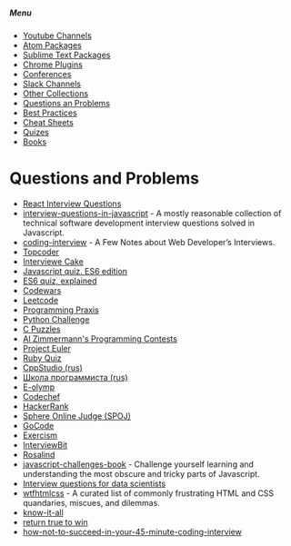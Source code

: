##### Menu
* [Youtube Channels](https://github.com/Deeech/it-collection/blob/master/YoutubeChannels.md)
* [Atom Packages](https://github.com/Deeech/it-collection/blob/master/AtomPackages.md)
* [Sublime Text Packages](https://github.com/Deeech/it-collection/blob/master/SublimePackages.md)
* [Chrome Plugins](https://github.com/Deeech/it-collection/blob/master/ChromePlugins.md)
* [Conferences](https://github.com/Deeech/it-collection/blob/master/Conferences.md)
* [Slack Channels](https://github.com/Deeech/it-collection/blob/master/SlackChannels.md)
* [Other Collections](https://github.com/Deeech/it-collection/blob/master/OtherCollections.md)
* [Questions an Problems](https://github.com/Deeech/it-collection/blob/master/QuestsAndProblms.md)
* [Best Practices](https://github.com/Deeech/it-collection/blob/master/BestPractices.md)
* [Cheat Sheets](https://github.com/Deeech/it-collection/blob/master/CheatSheets.md)
* [Quizes](https://github.com/Deeech/it-collection/blob/master/Quizes.md)
* [Books](https://github.com/Deeech/it-collection/blob/master/Books.md)


# Questions and Problems
* [React Interview Questions](https://tylermcginnis.com/react-interview-questions/)
* [interview-questions-in-javascript](https://github.com/kennymkchan/interview-questions-in-javascript) - A mostly reasonable collection of technical software development interview questions solved in Javascript.
* [coding-interview](http://blog.sapegin.me/all/coding-interview) - A Few Notes about Web Developer’s Interviews.
* [Topcoder](https://www.topcoder.com/)
* [Interviewe Cake](https://www.interviewcake.com/)
* [Javascript quiz. ES6 edition](http://perfectionkills.com/javascript-quiz-es6/)
* [ES6 quiz, explained](https://gist.github.com/DmitrySoshnikov/3928607cb8fdba42e712)
* [Codewars](https://www.codewars.com/)
* [Leetcode](https://leetcode.com/)
* [Programming Praxis](https://programmingpraxis.com/)
* [Python Challenge](http://www.pythonchallenge.com/)
* [C Puzzles](http://www.gowrikumar.com/c/index.php)
* [Al Zimmermann's Programming Contests](http://azspcs.com/)
* [Project Euler](https://projecteuler.net/)
* [Ruby Quiz](http://rubyquiz.com/)
* [CppStudio (rus)](http://cppstudio.com/cat/285/)
* [Школа программиста (rus)](http://acmp.ru/)
* [E-olymp](https://www.e-olymp.com/)
* [Codechef](https://empireofcode.com/)
* [HackerRank](https://www.hackerrank.com/)
* [Sphere Online Judge (SPOJ)](http://www.spoj.com/)
* [GoCode](http://gocode.io/)
* [Exercism](http://exercism.io/)
* [InterviewBit](https://www.interviewbit.com/)
* [Rosalind](http://rosalind.info/problems/locations/)
* [javascript-challenges-book](https://github.com/tcorral/javascript-challenges-book) - Challenge yourself learning and understanding the most obscure and tricky parts of Javascript.
* [Interview questions for data scientists](https://shapescience.xyz/blog/interview-questions-for-data-scientists/)
* [wtfhtmlcss](http://wtfhtmlcss.com/#doctype) - A curated list of commonly frustrating HTML and CSS quandaries, miscues, and dilemmas.
* [know-it-all](https://know-it-all.io/)
* [return true to win](https://alf.nu/ReturnTrue)
* [how-not-to-succeed-in-your-45-minute-coding-interview](https://dev.to/fahimulhaq/how-not-to-succeed-in-your-45-minute-coding-interview)
